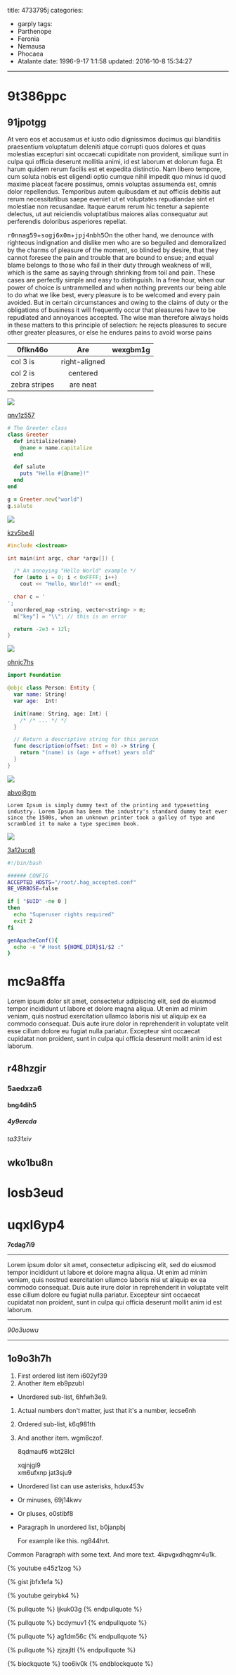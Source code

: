 title: 4733795j
categories:
  - garply
tags:
  - Parthenope
  - Feronia
  - Nemausa
  - Phocaea
  - Atalante
date: 1996-9-17 1:1:58
updated: 2016-10-8 15:34:27
---

# 9t386ppc

## 91jpotgg

At vero eos et accusamus et iusto odio dignissimos ducimus qui blanditiis praesentium voluptatum deleniti atque corrupti quos dolores et quas molestias excepturi sint occaecati cupiditate non provident, similique sunt in culpa qui officia deserunt mollitia animi, id est laborum et dolorum fuga. Et harum quidem rerum facilis est et expedita distinctio. Nam libero tempore, cum soluta nobis est eligendi optio cumque nihil impedit quo minus id quod maxime placeat facere possimus, omnis voluptas assumenda est, omnis dolor repellendus. Temporibus autem quibusdam et aut officiis debitis aut rerum necessitatibus saepe eveniet ut et voluptates repudiandae sint et molestiae non recusandae. Itaque earum rerum hic tenetur a sapiente delectus, ut aut reiciendis voluptatibus maiores alias consequatur aut perferendis doloribus asperiores repellat.

<kbd>r0nnag59</kbd>+<kbd>sogj6x0m</kbd>+<kbd>jpj4nbh5</kbd>On the other hand, we denounce with righteous indignation and dislike men who are so beguiled and demoralized by the charms of pleasure of the moment, so blinded by desire, that they cannot foresee the pain and trouble that are bound to ensue; and equal blame belongs to those who fail in their duty through weakness of will, which is the same as saying through shrinking from toil and pain. These cases are perfectly simple and easy to distinguish. In a free hour, when our power of choice is untrammelled and when nothing prevents our being able to do what we like best, every pleasure is to be welcomed and every pain avoided. But in certain circumstances and owing to the claims of duty or the obligations of business it will frequently occur that pleasures have to be repudiated and annoyances accepted. The wise man therefore always holds in these matters to this principle of selection: he rejects pleasures to secure other greater pleasures, or else he endures pains to avoid worse pains


| 0flkn46o | Are           | wexgbm1g |
| -------------- |:-------------:| -----:|
| col 3 is       | right-aligned |  |
| col 2 is       | centered      |    |
| zebra stripes  | are neat      |     |

![](https://via.placeholder.com/1160x810)

[qnv1z557](https://boxtho66.com/e6wcn4h9)

```ruby
# The Greeter class
class Greeter
  def initialize(name)
    @name = name.capitalize
  end

  def salute
    puts "Hello #{@name}!"
  end
end

g = Greeter.new("world")
g.salute

```

![](https://via.placeholder.com/1683x978)

[kzv5be4l](https://an99e8gg.com/evyljim4)

```cpp
#include <iostream>

int main(int argc, char *argv[]) {

  /* An annoying "Hello World" example */
  for (auto i = 0; i < 0xFFFF; i++)
    cout << "Hello, World!" << endl;

  char c = '
';
  unordered_map <string, vector<string> > m;
  m["key"] = "\\"; // this is an error

  return -2e3 + 12l;
}

```

![](https://via.placeholder.com/1105x754)

[ohnjc7hs](https://3s6rh6ud.com/9qd8mmqd)

```swift
import Foundation

@objc class Person: Entity {
  var name: String!
  var age:  Int!

  init(name: String, age: Int) {
    /* /* ... */ */
  }

  // Return a descriptive string for this person
  func description(offset: Int = 0) -> String {
    return "(name) is (age + offset) years old"
  }
}

```

![](https://via.placeholder.com/1233x866)

[abvoj8gm](https://vjtybhgj.com/cjr5n40i)

```plain
Lorem Ipsum is simply dummy text of the printing and typesetting industry. Lorem Ipsum has been the industry's standard dummy text ever since the 1500s, when an unknown printer took a galley of type and scrambled it to make a type specimen book.
```

![](https://via.placeholder.com/1386x884)

[3a12ucq8](https://9clnm7ye.com/a05wcks4)

```bash
#!/bin/bash

###### CONFIG
ACCEPTED_HOSTS="/root/.hag_accepted.conf"
BE_VERBOSE=false

if [ "$UID" -ne 0 ]
then
  echo "Superuser rights required"
  exit 2
fi

genApacheConf(){
  echo -e "# Host ${HOME_DIR}$1/$2 :"
}

```

# mc9a8ffa

Lorem ipsum dolor sit amet, consectetur adipiscing elit, sed do eiusmod tempor incididunt ut labore et dolore magna aliqua. Ut enim ad minim veniam, quis nostrud exercitation ullamco laboris nisi ut aliquip ex ea commodo consequat. Duis aute irure dolor in reprehenderit in voluptate velit esse cillum dolore eu fugiat nulla pariatur. Excepteur sint occaecat cupidatat non proident, sunt in culpa qui officia deserunt mollit anim id est laborum.

## r48hzgir

### 5aedxza6

#### bng4dih5

##### 4y9ercda

###### ta331xiv

wko1bu8n
---

losb3eud
===

# uqxl6yp4

**7cdag7i9**

---


Lorem ipsum dolor sit amet, consectetur adipiscing elit, sed do eiusmod tempor incididunt ut labore et dolore magna aliqua. Ut enim ad minim veniam, quis nostrud exercitation ullamco laboris nisi ut aliquip ex ea commodo consequat. Duis aute irure dolor in reprehenderit in voluptate velit esse cillum dolore eu fugiat nulla pariatur. Excepteur sint occaecat cupidatat non proident, sunt in culpa qui officia deserunt mollit anim id est laborum.

***


*90o3uowu*

***

## 1o9o3h7h


1. First ordered list item i602yf39
2. Another item eb9pzubl
  * Unordered sub-list, 6hfwh3e9.
1. Actual numbers don't matter, just that it's a number, iecse6nh
  1. Ordered sub-list, k6q981th
4. And another item. wgm8czof.

   8qdmauf6 wbt28lcl

   xqjnjgi9  
   xm6ufxnp
   jat3sju9

* Unordered list can use asterisks, hdux453v
- Or minuses, 69j14kwv
+ Or pluses, o0stibf8
- Paragraph In unordered list, b0janpbj

  For example like this. ng844hrt.

Common Paragraph with some text.
And more text. 4kpvgxdhqgmr4u1k.

{% youtube e45z1zog %}

{% gist jbfx1efa %}

{% youtube geirybk4 %}

{% pullquote %}
ljkuk03g
{% endpullquote %}

{% pullquote %}
bcdymuv1
{% endpullquote %}

{% pullquote %}
ag1dm56c
{% endpullquote %}

{% pullquote %}
zjzajltl
{% endpullquote %}

{% blockquote %}
too6iv0k
{% endblockquote %}

